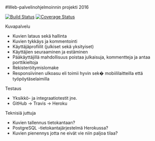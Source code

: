 #Web-palvelinohjelmoinnin projekti 2016

[![Build Status](https://travis-ci.org/alehuo/wepaS2016projekti.svg?branch=master)](https://travis-ci.org/alehuo/wepaS2016projekti) [![Coverage Status](https://coveralls.io/repos/github/alehuo/wepaS2016projekti/badge.svg?branch=master)](https://coveralls.io/github/alehuo/wepaS2016projekti?branch=master)

Kuvapalvelu

* Kuvien lataus sekä hallinta
* Kuvien tykkäys ja kommentointi
* Käyttäjäprofiilit (julkiset sekä yksityiset)
* Käyttäjien seuraaminen ja estäminen
* Pääkäyttäjillä mahdollisuus poistaa julkaisuja, kommentteja ja antaa porttikieltoja
* Rekisteröitymislomake
* Responsiivinen ulkoasu eli toimii hyvin sek� mobiililaitteilla että työpöytäselaimilla

Testaus

* Yksikkö- ja integraatiotestit jne.
* GitHub -> Travis -> Heroku

Teknisiä juttuja

* Kuvien tallennus tietokantaan?
* PostgreSQL -tietokantajärjestelmä Herokussa?
* Kuvien pienennys jotta ne eivät vie niin paljoa tilaa?